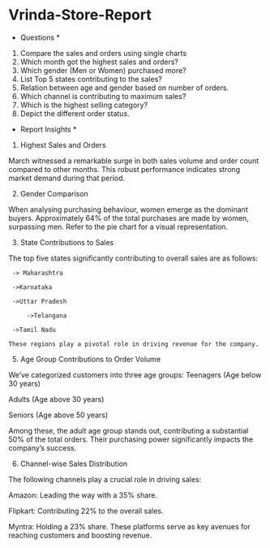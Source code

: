 # Vrinda-Store-Report
* Questions * 
1.	Compare the sales and orders using single charts
2.	Which month got the highest sales and orders?
3.	Which gender (Men or Women) purchased more?
4.	List Top 5 states contributing to the sales?
5.	Relation between age and gender based on number of orders.
6.	Which channel is contributing to maximum sales?
7.	Which is the highest selling category?
8.	Depict the different order status.


* Report Insights *
1.  Highest Sales and Orders

March witnessed a remarkable surge in both sales volume and order count compared to other months. This robust performance indicates strong market demand during that period.

2.	Gender Comparison
	
 When analysing purchasing behaviour, women emerge as the dominant buyers. Approximately 64% of the total purchases are made by women, surpassing men. Refer to the pie chart for a visual representation.

3.	State Contributions to Sales
  
  The top five states significantly contributing to overall sales are as follows:
  	
	 -> Maharashtra

  	 ->Karnataka
  	
	 ->Uttar Pradesh
  	
         ->Telangana
  	
	 ->Tamil Nadu

  	These regions play a pivotal role in driving revenue for the company.

5.	Age Group Contributions to Order Volume

We’ve categorized customers into three age groups: 
Teenagers (Age below 30 years)

Adults (Age above 30 years)

Seniors (Age above 50 years)

Among these, the adult age group stands out, contributing a substantial 50% of the total orders. Their purchasing power significantly impacts the company’s success.

6.	Channel-wise Sales Distribution

The following channels play a crucial role in driving sales: 

Amazon: Leading the way with a 35% share.

Flipkart: Contributing 22% to the overall sales.

Myntra: Holding a 23% share. These platforms serve as key avenues for reaching customers and boosting revenue.
